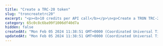 ```yaml
---
title: "Create a TRC-20 token"
slug: "troncreatetrc20"
excerpt: "<p><b>10 credits per API call</b></p>\n<p>Create a TRON TRC-20 capped token. A capped TRC20 token is a type of token on the TRON blockchain that has a preset limit on the total number of tokens that can be created. This limit is specified during the token creation process and cannot be exceeded. Once the limit is reached, no more tokens can be minted. This feature helps to ensure the scarcity and value of the token and can provide investors with a sense of security. It is a popular choice for fundraising, as it allows for a predetermined amount of funds to be raised through the sale of tokens, and any excess tokens that are not sold are simply not minted.</p>\n<p><b>Signing a transaction</b><br/>\nWhen creating a TRC-20 token, you are charged a fee for the transaction, and you must sign the transaction with the private key of the blockchain address from which the fee will be deducted.</p>\n<p>Providing the private key in the API is not a secure way of signing transactions, because the private key can be stolen or exposed. Your private keys should never leave your security perimeter. You should use the private keys only for testing a solution you are building on the <b>testnet</b> of a blockchain.</p>\n<p>For signing transactions on the <b>mainnet</b>, we strongly recommend that you use the Tatum <a href=\"https://github.com/tatumio/tatum-kms\" target=\"_blank\">Key Management System (KMS)</a> and provide the signature ID instead of the private key in the API. Alternatively, you can use the <a href=\"https://github.com/tatumio/tatum-js/tree/v2\" target=\"_blank\">Tatum JavaScript client</a>.</p>"
category: 65c0c8c6ba99f1006df40d7a
hidden: false
createdAt: "Mon Feb 05 2024 11:38:51 GMT+0000 (Coordinated Universal Time)"
updatedAt: "Mon Feb 05 2024 11:38:51 GMT+0000 (Coordinated Universal Time)"
---
```


